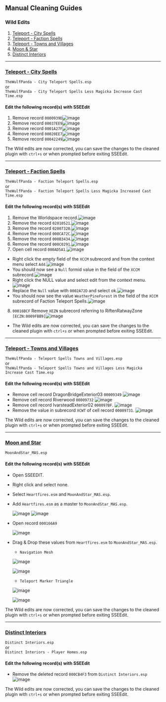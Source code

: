 ## Manual Cleaning Guides

### Wild Edits

1. [Teleport - City Spells](#-teleport---city-spells-)
2. [Teleport - Faction Spells](#-teleport---faction-spells-)
3. [Teleport - Towns and Villages](#-teleport---towns-and-villages-)
4. [Moon & Star](#-moon-and-star-)
5. [Distinct Interiors](#-distinct-interiors-)

---

### [ Teleport - City Spells ](https://www.nexusmods.com/skyrimspecialedition/mods/7015/)

`TheWulfPanda - City Teleport Spells.esp`  
or  
`TheWulfPanda - City Teleport Spells Less Magicka Increase Cast Time.esp`

#### Edit the following record(s) with SSEEdit
1. Remove record `0000939D`![image](pics/TCS-0000939D.png)
2. Remove record `00037EE9`![image](pics/TCS-00037EE9.png)
3. Remove record `0001A27F`![image](pics/TCS-0001A27F.png)
4. Remove record `00020EE7`![image](pics/TCS-00020EE7.png)
5. Remove record `00042249`![image](pics/TCS-00042249.png)

The Wild edits are now corrected, you can save the changes to the cleaned plugin with `ctrl+s` or when prompted before exiting SSEEdit.

---

### [ Teleport - Faction Spells ](https://www.nexusmods.com/skyrimspecialedition/mods/6991/)

`TheWulfPanda - Faction Teleport Spells.esp`  
or  
`TheWulfPanda - Faction Teleport Spells Less Magicka Increased Cast Time.esp`

#### Edit the following record(s) with SSEEdit

1. Remove the Worldspace record.![image](pics/TFS-WRLD.png)
2. Remove the record `02010521`.![image](pics/TFS-02010521.png)
3. Remove the record `02007320`.![image](pics/TFS-02007320.png)
4. Remove the record `000CA72C`.![image](pics/TFS-000CA72C.png)
5. Remove the record `000B3434`.![image](pics/TFS-000B3434.png)
6. Remove the record `000C0291`.![image](pics/TFS-000C0291.png)
7. Open cell record `000AD5A1`.![image](pics/TFS-000AD5A1-Rec.png)
  - Right click the empty field of the `XCCM` subrecord and from the context menu select `Add`.![image](pics/TFS-000AD5A1-ADD.png)
  - You should now see a `Null` formid value in the field of the `XCCM` subrecord.![image](pics/TFS-000AD5A1-Null.png)
  - Right click the NULL value and select edit from the context menu.![image](pics/TFS-000AD5A1-EditSelect.png)
  - Replace the `Null` value with `0002A72D` and select ok.![image](pics/TFS-000AD5A1-Edit.png)
  - You should now see the value `WeatherPineForest` in the field of the `XCCM` subrecord of Faction Teleport Spells.![image](pics/TFS-000AD5A1-FIN.png)
8. `00016BCF` Remove `XEZN` subrecord referring to RiftenRatwayZone `[ECZN:0009FBB9]`![image](pics/TFS-00016BCF.png)
- The Wild edits are now corrected, you can save the changes to the cleaned plugin with `ctrl+s` or when prompted before exiting SSEEdit.

---

### [ Teleport - Towns and Villages ](https://www.nexusmods.com/skyrimspecialedition/mods/7267/)

`TheWulfPanda - Teleport Spells Towns and Villages.esp`  
or  
`TheWulfPanda - Teleport Spells Towns and Villages Less Magicka Increase Cast Time.esp`

#### Edit the following record(s) with SSEEdit
- Remove cell record DragonBridgeExterior03 `00009349`
![image](pics/TTW-00009349.png)
- Remove cell record Riverwood `00009732`
![image](pics/TTW-00009732.png)
- Remove cell record IvarsteadExterior02 `000097BF`.
![image](pics/TTW-000097BF.png)
- Remove the value in subrecord `XCWT` of cell record `00009731`.
![image](pics/TTW-00009731.png)

The Wild edits are now corrected, you can save the changes to the cleaned plugin with `ctrl+s` or when prompted before exiting SSEEdit.

---

### [ Moon and Star ](https://www.nexusmods.com/skyrimspecialedition/mods/4301/)

`MoonAndStar_MAS.esp`

#### Edit the following record(s) with SSEEdit
- Open SSEEDIT.
- Right click and select none.
- Select `Heartfires.esm` and `MoonAndStar_MAS.esp`.
- Add `Heartfires.esm` as a master to `MoonAndStar_MAS.esp`.

  ![image](pics/MAS-addmaster.png)
  ![image](pics/MAS-addmasters-selection.png)

- Open record `000166A9`

  ![image](pics/MAS-000166A9-before-drag-navm.png)

- Drag & Drop these values from `Heartfires.esm` to `MoonAndStar_MAS.esp`.
    
    - `Navigation Mesh`

  ![image](pics/MAS-000166A9-before-drag-navm.png)

  ![image](pics/MAS-000166A9-after-drop-navm.png)
    
    - `Teleport Marker Triangle`

  ![image](pics/MAS-000166A9-before-drag-TMT.png)

  ![image](pics/MAS-000166A9-after-drop-TMT.png)

The Wild edits are now corrected, you can save the changes to the cleaned plugin with `ctrl+s` or when prompted before exiting SSEEdit.

---

### [ Distinct Interiors ](https://www.nexusmods.com/skyrimspecialedition/mods/6130/)

`Distinct Interiors.esp`  
or  
`Distinct Interiors - Player Homes.esp`

#### Edit the following record(s) with SSEEdit
- Remove the deleted record `000CB4F3` from `Distinct Interiors.esp`
  ![image](pics/DIAIO-000CB4F3.png)

The Wild edits are now corrected, you can save the changes to the cleaned plugin with `ctrl+s` or when prompted before exiting SSEEdit.
